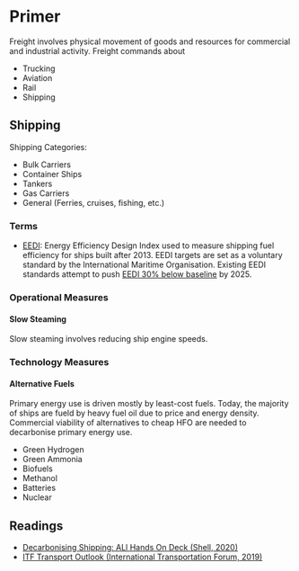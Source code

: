 # Primer

Freight involves physical movement of goods and resources for commercial and industrial activity.  Freight commands about 

- Trucking
- Aviation
- Rail
- Shipping

## Shipping

Shipping Categories:

- Bulk Carriers
- Container Ships
- Tankers
- Gas Carriers
- General (Ferries, cruises, fishing, etc.)

### Terms

- [EEDI](http://www.imo.org/en/OurWork/Environment/PollutionPrevention/AirPollution/Pages/Technical-and-Operational-Measures.aspx): Energy Efficiency Design Index used to measure shipping fuel efficiency for ships built after 2013.  EEDI targets are set as a voluntary standard by the International Maritime Organisation.  Existing EEDI standards attempt to push [EEDI 30% below baseline](https://www.transportenvironment.org/sites/te/files/publications/Statistical%20analysis%20of%20the%20energy%20efficiency%20performance%20%28EEDI%29%20of%20new%20ships.pdf) by 2025. 

### Operational Measures

#### Slow Steaming

Slow steaming involves reducing ship engine speeds.

### Technology Measures

#### Alternative Fuels

Primary energy use is driven mostly by least-cost fuels.  Today, the majority of ships are fueld by heavy fuel oil due to price and energy density.  Commercial viability of alternatives to cheap HFO are needed to decarbonise primary energy use.

- Green Hydrogen
- Green Ammonia
- Biofuels
- Methanol
- Batteries
- Nuclear


## Readings

- [Decarbonising Shipping: ALl Hands On Deck (Shell, 2020)](https://www.shell.com/energy-and-innovation/the-energy-future/decarbonising-shipping/_jcr_content/par/toptasks.stream/1594141914406/b4878c899602611f78d36655ebff06307e49d0f8/decarbonising-shipping-report.pdf)
- [ITF Transport Outlook (International Transportation Forum, 2019)](https://www.oecd-ilibrary.org/transport/itf-transport-outlook-2019_transp_outlook-en-2019-en)